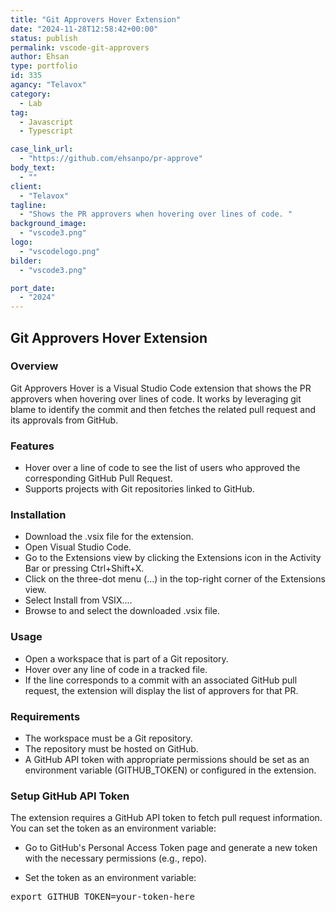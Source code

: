 ```yaml
---
title: "Git Approvers Hover Extension"
date: "2024-11-28T12:58:42+00:00"
status: publish
permalink: vscode-git-approvers
author: Ehsan
type: portfolio
id: 335
agancy: "Telavox"
category:
  - Lab
tag:
  - Javascript
  - Typescript

case_link_url:
  - "https://github.com/ehsanpo/pr-approve"
body_text:
  - ""
client:
  - "Telavox"
tagline:
  - "Shows the PR approvers when hovering over lines of code. "
background_image:
  - "vscode3.png"
logo:
  - "vscodelogo.png"
bilder:
  - "vscode3.png"

port_date:
  - "2024"
---
```


<h2>Git Approvers Hover Extension</h2>

<h3>Overview</h3>
Git Approvers Hover is a Visual Studio Code extension that shows the PR approvers when hovering over lines of code. It works by leveraging git blame to identify the commit and then fetches the related pull request and its approvals from GitHub.
<br />

<h3>Features</h3>
  <ul>
    <li>Hover over a line of code to see the list of users who approved the corresponding GitHub Pull Request.</li>
    <li>Supports projects with Git repositories linked to GitHub.</li>
 </ul>

<h3>Installation</h3>
<ul>
    <li> Download the .vsix file for the extension. </li>
    <li> Open Visual Studio Code.</li>
    <li> Go to the Extensions view by clicking the Extensions icon in the Activity Bar or pressing Ctrl+Shift+X.</li>
    <li> Click on the three-dot menu (...) in the top-right corner of the Extensions view.</li>
    <li> Select Install from VSIX....</li>
    <li> Browse to and select the downloaded .vsix file.</li>
</ul>

<h3>Usage</h3>
<ul>
    <li>Open a workspace that is part of a Git repository.</li>
    <li> Hover over any line of code in a tracked file.</li>
    <li>If the line corresponds to a commit with an associated GitHub pull request, the extension will display the list of approvers for that PR.</li>
</ul>

<h3>Requirements</h3>
<ul>
 <li>The workspace must be a Git repository.</li>
 <li>The repository must be hosted on GitHub.</li>
 <li>A GitHub API token with appropriate permissions should be set as an environment variable (GITHUB_TOKEN) or configured in the extension.</li>
</ul>

<h3>Setup GitHub API Token</h3>
The extension requires a GitHub API token to fetch pull request information. You can set the token as an environment variable:

- Go to GitHub's Personal Access Token page and generate a new token with the necessary permissions (e.g., repo).

- Set the token as an environment variable:

<pre>export GITHUB_TOKEN=your-token-here</pre>
